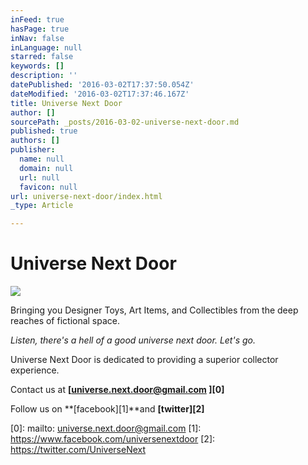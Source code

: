 ```yaml
---
inFeed: true
hasPage: true
inNav: false
inLanguage: null
starred: false
keywords: []
description: ''
datePublished: '2016-03-02T17:37:50.054Z'
dateModified: '2016-03-02T17:37:46.167Z'
title: Universe Next Door
author: []
sourcePath: _posts/2016-03-02-universe-next-door.md
published: true
authors: []
publisher:
  name: null
  domain: null
  url: null
  favicon: null
url: universe-next-door/index.html
_type: Article

---
```

# Universe Next Door
![](https://the-grid-user-content.s3-us-west-2.amazonaws.com/bd3ab451-8866-4e88-9f3d-81e54f7546ca.jpg)

Bringing you Designer Toys, Art Items, and Collectibles from the deep reaches of fictional space. 

_Listen, there's a hell of a good universe next door. Let's go._

Universe Next Door is dedicated to providing a superior collector experience.

Contact us at **[universe.next.door@gmail.com ][0]**

Follow us on **[facebook][1]**and **[twitter][2]**

[0]: mailto: universe.next.door@gmail.com
[1]: https://www.facebook.com/universenextdoor
[2]: https://twitter.com/UniverseNext